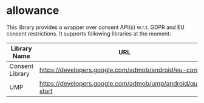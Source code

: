 # allowance
This library provides a wrapper over consent API(s) w.r.t. GDPR and EU consent restrictions. It supports following libraries at the moment:

| Library Name | URL |
| ------------ | --- |
| Consent Library | https://developers.google.com/admob/android/eu-consent |
| UMP | https://developers.google.com/admob/ump/android/quick-start |
